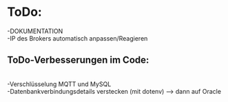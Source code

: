<h1>ToDo:</h1>

-DOKUMENTATION<br>
-IP des Brokers automatisch anpassen/Reagieren

<h2>ToDo-Verbesserungen im Code:</h2><br>
    -Verschlüsselung MQTT und MySQL<br>
    -Datenbankverbindungsdetails verstecken (mit dotenv) --> dann auf Oracle<br>

